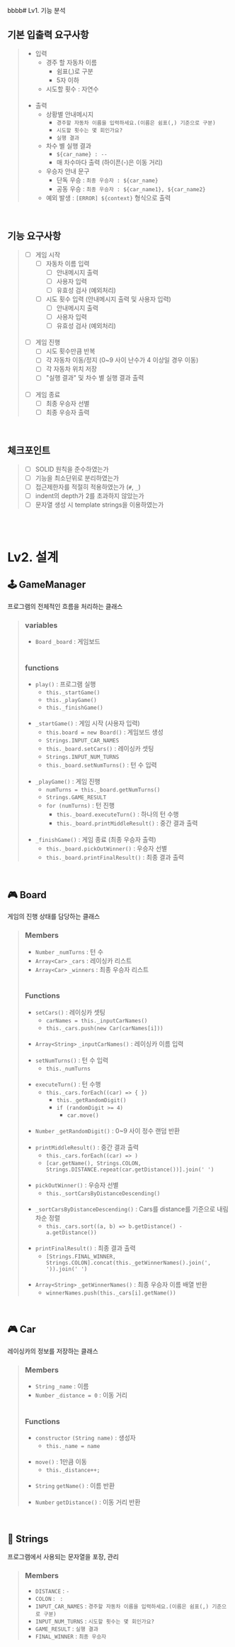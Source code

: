 bbbb# Lv1. 기능 분석

## 기본 입출력 요구사항
> - 입력
>   - 경주 할 자동차 이름
>     - 쉼표(,)로 구분
>     - 5자 이하
>   - 시도할 횟수 : 자연수
> </br></br>
> - 출력
>   - 상황별 안내메시지
>     - `경주할 자동차 이름을 입력하세요.(이름은 쉼표(,) 기준으로 구분)`
>     - `시도할 횟수는 몇 회인가요?`
>     - `실행 결과`
>   - 차수 별 실행 결과
>     - `${car_name} : --`
>     - 매 차수마다 출력 (하이픈(-)은 이동 거리)
>   - 우승자 안내 문구
>     - 단독 우승 : `최종 우승자 : ${car_name}`
>     - 공동 우승 : `최종 우승자 : ${car_name1}, ${car_name2}`
>   - 예외 발생 : `[ERROR] ${context}` 형식으로 출력

</br>

## 기능 요구사항
> - [ ] 게임 시작
>   - [ ] 자동차 이름 입력
>     - [ ] 안내메시지 출력
>     - [ ] 사용자 입력
>     - [ ] 유효성 검사 (예외처리)
>   - [ ] 시도 횟수 입력 (안내메시지 출력 및 사용자 입력)
>     - [ ] 안내메시지 출력
>     - [ ] 사용자 입력
>     - [ ] 유효성 검사 (예외처리)
> </br></br>
> - [ ] 게임 진행
>   - [ ] 시도 횟수만큼 반복
>   - [ ] 각 자동차 이동/정지 (0~9 사이 난수가 4 이상일 경우 이동)
>   - [ ] 각 자동차 위치 저장
>   - [ ] "실행 결과" 및 차수 별 실행 결과 출력
> </br></br>
> - [ ] 게임 종료
>   - [ ] 최종 우승자 선별
>   - [ ] 최종 우승자 출력

</br>

## 체크포인트
> - [ ] SOLID 원칙을 준수하였는가
> - [ ] 기능을 최소단위로 분리하였는가
> - [ ] 접근제한자를 적절히 적용하였는가 (`#`, `_`)
> - [ ] indent의 depth가 2를 초과하지 않았는가
> - [ ] 문자열 생성 시 template strings을 이용하였는가

</br>
</br>

# Lv2. 설계

## 🕹️ GameManager
프로그램의 전체적인 흐름을 처리하는 클래스
> ### variables
> - `Board` `_board` : 게임보드
> </br></br>
> ### functions
> - `play()` : 프로그램 실행
>   - `this._startGame()`
>   - `this._playGame()`
>   - `this._finishGame()`
> </br></br>
> - `_startGame()` : 게임 시작 (사용자 입력)
>   - `this.board = new Board()` : 게임보드 생성
>   - `Strings.INPUT_CAR_NAMES`
>   - `this._board.setCars()` : 레이싱카 셋팅
>   - `Strings.INPUT_NUM_TURNS`
>   - `this._board.setNumTurns()` : 턴 수 입력
> </br></br>
> - `_playGame()` : 게임 진행
>   - `numTurns = this._board.getNumTurns()`
>   - `Strings.GAME_RESULT`
>   - `for (numTurns)` : 턴 진행
>     - `this._board.executeTurn()` : 하나의 턴 수행
>     - `this._board.printMiddleResult()` : 중간 결과 출력
> </br></br>
> - `_finishGame()` : 게임 종료 (최종 우승자 출력)
>   - `this._board.pickOutWinner()` : 우승자 선별
>   - `this._board.printFinalResult()` : 최종 결과 출력

</br>

## 🎮 Board
게임의 진행 상태를 담당하는 클래스
> ### Members
> - `Number` `_numTurns` : 턴 수
> - `Array<Car>` `_cars` : 레이싱카 리스트
> - `Array<Car>` `_winners` : 최종 우승자 리스트
> </br></br>
> ### Functions
> - `setCars()` : 레이싱카 셋팅
>   - `carNames = this._inputCarNames()`
>   - `this._cars.push(new Car(carNames[i]))`
> </br></br>
> - `Array<String>` `_inputCarNames()` : 레이싱카 이름 입력
> </br></br>
> - `setNumTurns()` : 턴 수 입력
>   - `this._numTurns`
> </br></br>
> - `executeTurn()` : 턴 수행
>   - `this._cars.forEach((car) => { })`
>     - `this._getRandomDigit()`
>     - `if (randomDigit >= 4)`
>       - `car.move()`
> </br></br>
> - `Number` `_getRandomDigit()` : 0~9 사이 정수 랜덤 반환
> </br></br>
> - `printMiddleResult()` : 중간 결과 출력
>   - `this._cars.forEach((car) => )`
>   - `[car.getName(), Strings.COLON, Strings.DISTANCE.repeat(car.getDistance())].join(' ')`
> </br></br>
> - `pickOutWinner()` : 우승자 선별
>   - `this._sortCarsByDistanceDescending()`
> </br></br>
> - `_sortCarsByDistanceDescending()` : Cars를 distance를 기준으로 내림차순 정렬
>   - `this._cars.sort((a, b) => b.getDistance() - a.getDistance())`
> </br></br>
> - `printFinalResult()` : 최종 결과 출력
>   - `[Strings.FINAL_WINNER, Strings.COLON].concat(this._getWinnerNames().join(', ')).join(' ')`
> </br></br>
> - `Array<String>` `_getWinnerNames()` : 최종 우승자 이름 배열 반환
>   - `winnerNames.push(this._cars[i].getName())`

</br>

## 🎮 Car
레이싱카의 정보를 저장하는 클래스
> ### Members
> - `String` `_name` : 이름
> - `Number` `_distance = 0` : 이동 거리
> </br></br>
> ### Functions
> - `constructor` `(String name)` : 생성자
>   - `this._name = name`
> </br></br>
> - `move()` : 1만큼 이동
>   - `this._distance++;`
> </br></br>
> - `String` `getName()` : 이름 반환
> </br></br>
> - `Number` `getDistance()` : 이동 거리 반환

</br>

## 💬 Strings
프로그램에서 사용되는 문자열을 포장, 관리
> ### Members
> - `DISTANCE` : `-`
> - `COLON` : ` :`
> - `INPUT_CAR_NAMES` : `경주할 자동차 이름을 입력하세요.(이름은 쉼표(,) 기준으로 구분)`
> - `INPUT_NUM_TURNS` : `시도할 횟수는 몇 회인가요?`
> - `GAME_RESULT` : `실행 결과`
> - `FINAL_WINNER` : `최종 우승자`
